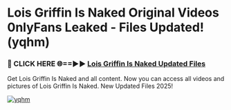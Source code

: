 # Lois Griffin Is Naked Original Videos 0nlyFans Leaked - Files Updated! (yqhm)

<h3>🔴 CLICK HERE 🌐==►► <a href="https://tinyurl.com/up5wt9bj" rel="nofollow">Lois Griffin Is Naked Updated Files</a></h3>

Get Lois Griffin Is Naked and all content. Now you can access all videos and pictures of Lois Griffin Is Naked. New Updated Files 2025!

[![yqhm](https://i.imgur.com/ABiUzMV.gif)](https://tinyurl.com/up5wt9bj)
